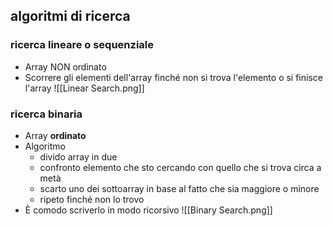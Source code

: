 ## algoritmi di ricerca
### ricerca lineare o sequenziale
- Array NON ordinato
- Scorrere gli elementi dell'array finché non si trova l'elemento o si finisce l'array
![[Linear Search.png]]

### ricerca binaria
- Array **ordinato**
- Algoritmo
	- divido array in due
	- confronto elemento che sto cercando con quello che si trova circa a metà
	- scarto uno dei sottoarray in base al fatto che sia maggiore o minore
	- ripeto finché non lo trovo
- È comodo scriverlo in modo ricorsivo
![[Binary Search.png]]

